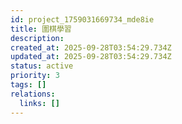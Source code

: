 ```yaml
---
id: project_1759031669734_mde8ie
title: 圍棋學習
description: 
created_at: 2025-09-28T03:54:29.734Z
updated_at: 2025-09-28T03:54:29.734Z
status: active
priority: 3
tags: []
relations:
  links: []
---
```


